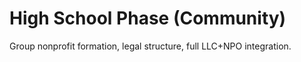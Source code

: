 # High School Phase (Community)
Group nonprofit formation, legal structure, full LLC+NPO integration.